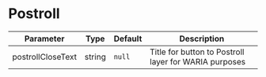 # Postroll

Parameter | Type | Default | Description
------ | --------- | ------- | --------
postrollCloseText | string | `null` | Title for button to Postroll layer for WARIA purposes